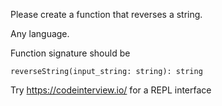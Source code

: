 Please create a function that reverses a string.

Any language.

Function signature should be

```
reverseString(input_string: string): string
```

Try https://codeinterview.io/ for a REPL interface
